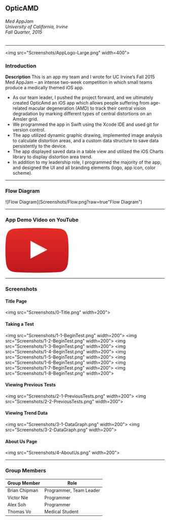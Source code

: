 ## OpticAMD
<h6>
Med AppJam<br>
University of California, Irvine<br>
Fall Quarter, 2015
</h6>

* * *

<img src="Screenshots/AppLogo-Large.png" width=400">

### Introduction

**Description** This is an app my team and I wrote for UC Irvine’s Fall 2015 Med AppJam – an intense two-week competition in which small teams produce a medically themed iOS app.
* As our team leader, I pushed the project forward, and we ultimately created OpticAmd an iOS app which allows people suffering from age-related macular degeneration (AMD) to track their central vision degradation by marking different types of central distortions on an Amsler grid.
* We programmed the app in Swift using the Xcode IDE and used git for version control.
* The app utilized dynamic graphic drawing, implemented image analysis to calculate distortion areas, and a custom data structure to save data persistently to the device.
* The app displayed saved data in a table view and utilized the iOS Charts library to display distortion area trend.
* In addition to my leadership role, I programmed the majority of the app, and designed the UI and all branding elements (logo, app icon, color scheme).

* * *

### Flow Diagram

![Flow Diagram](Screenshots/Flow.png?raw=true"Flow Diagram")


* * *

### App Demo Video on YouTube

<a href="http://www.youtube.com/watch?v=N9No4MA4KbI"><img src="Screenshots/YouTube-icon-full_color.png" width="200"></a>

* * *

### Screenshots

#### Title Page
<img src="Screenshots/0-Title.png" width=200">
#### Taking a Test
<img src="Screenshots/1-1-BeginTest.png" width=200">
<img src="Screenshots/1-2-BeginTest.png" width=200">
<img src="Screenshots/1-3-BeginTest.png" width=200">
<img src="Screenshots/1-4-BeginTest.png" width=200">
<img src="Screenshots/1-5-BeginTest.png" width=200">
<img src="Screenshots/1-6-BeginTest.png" width=200">
<img src="Screenshots/1-7-BeginTest.png" width=200">
<img src="Screenshots/1-8-BeginTest.png" width=200">
#### Viewing Previous Tests
<img src="Screenshots/2-1-PreviousTests.png" width=200">
<img src="Screenshots/2-2-PreviousTests.png" width=200">
#### Viewing Trend Data
<img src="Screenshots/3-1-DataGraph.png" width=200">
<img src="Screenshots/3-2-DataGraph.png" width=200">
#### About Us Page
<img src="Screenshots/4-AboutUs.png" width=200">

* * *

### Group Members
|Group Member | Role|
|---|---|
Brian Chipman | Programmer, Team Leader
Victor Nie | Programmer
Alex Soh | Programmer
Thomas Vo | Medical Student
